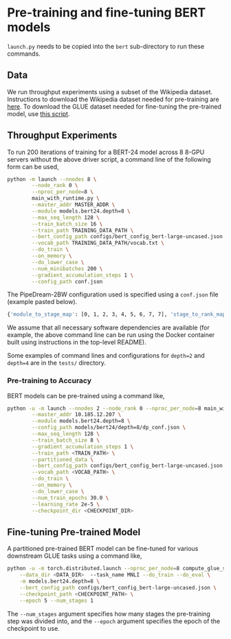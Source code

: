 # Pre-training and fine-tuning BERT models

`launch.py` needs to be copied into the `bert` sub-directory to run these
commands.

## Data

We run throughput experiments using a subset of the Wikipedia dataset.
Instructions to download the Wikipedia dataset needed for pre-training
are [here](https://github.com/microsoft/AzureML-BERT/blob/master/pretrain/PyTorch/notebooks/BERT_Pretrain.ipynb).
To download the GLUE dataset needed for fine-tuning the pre-trained model,
use [this script](https://github.com/nyu-mll/jiant/blob/master/scripts/download_glue_data.py).

## Throughput Experiments

To run 200 iterations of training for a BERT-24 model across 8 8-GPU servers
without the above driver script, a command line of the following form can be used,

```bash
python -m launch --nnodes 8 \
        --node_rank 0 \
        --nproc_per_node=8 \
        main_with_runtime.py \
        --master_addr MASTER_ADDR \
        --module models.bert24.depth=8 \
        --max_seq_length 128 \
        --train_batch_size 16 \
        --train_path TRAINING_DATA_PATH \
        --bert_config_path configs/bert_config_bert-large-uncased.json \
        --vocab_path TRAINING_DATA_PATH/vocab.txt \
        --do_train \
        --on_memory \
        --do_lower_case \
        --num_minibatches 200 \
        --gradient_accumulation_steps 1 \
        --config_path conf.json
```

The PipeDream-2BW configuration used is specified using a `conf.json` file (example
pasted below).

```bash
{'module_to_stage_map': [0, 1, 2, 3, 4, 5, 6, 7, 7], 'stage_to_rank_map': {'0': [0, 1, 2, 3, 4, 5, 6, 7], '1': [8, 9, 10, 11, 12, 13, 14, 15], '2': [16, 17, 18, 19, 20, 21, 22, 23], '3': [24, 25, 26, 27, 28, 29, 30, 31], '4': [32, 33, 34, 35, 36, 37, 38, 39], '5': [40, 41, 42, 43, 44, 45, 46, 47], '6': [48, 49, 50, 51, 52, 53, 54, 55], '7': [56, 57, 58, 59, 60, 61, 62, 63]}}
```

We assume that all necessary software dependencies
are available (for example, the above command line can be run using the Docker
container built using instructions in the top-level README).

Some examples of command lines and configurations for `depth=2` and `depth=4`
are in the `tests/` directory.

### Pre-training to Accuracy

BERT models can be pre-trained using a command like,

```bash
python -u -m launch --nnodes 2 --node_rank 0 --nproc_per_node=8 main_with_runtime.py \
        --master_addr 10.185.12.207 \
        --module models.bert24.depth=8 \
        --config_path models/bert24/depth=8/dp_conf.json \
        --max_seq_length 128 \
        --train_batch_size 8 \
        --gradient_accumulation_steps 1 \
        --train_path <TRAIN_PATH> \
        --partitioned_data \
        --bert_config_path configs/bert_config_bert-large-uncased.json \
        --vocab_path <VOCAB_PATH> \
        --do_train \
        --on_memory \
        --do_lower_case \
        --num_train_epochs 30.0 \
        --learning_rate 2e-5 \
        --checkpoint_dir <CHECKPOINT_DIR>
```

## Fine-tuning Pre-trained Model

A partitioned pre-trained BERT model can be fine-tuned for various downstream
GLUE tasks using a command like,

```bash
python -u -m torch.distributed.launch --nproc_per_node=8 compute_glue_scores.py \
    --data_dir <DATA_DIR>  --task_name MNLI --do_train --do_eval \
    -m models.bert24.depth=8 \
    --bert_config_path configs/bert_config_bert-large-uncased.json \
    --checkpoint_path <CHECKPOINT_PATH> \
    --epoch 5 --num_stages 1
```

The `--num_stages` argument specifies how many stages the pre-training step
was divided into, and the `--epoch` argument specifies the epoch of the
checkpoint to use.
